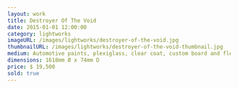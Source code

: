 ```yaml
---
layout: work
title: Destroyer Of The Void
date: 2015-01-01 12:00:00
category: lightworks
imageURL: /images/lightworks/destroyer-of-the-void.jpg
thumbnailURL: /images/lightworks/destroyer-of-the-void-thumbnail.jpg
medium: Automotive paints, plexiglass, clear coat, custom board and flexi ply, LEDs, 24v power supply, electrical cable, 240v plug, micro controller
dimensions: 1618mm Ø x 74mm D
price: $ 19,500
sold: true
---
```

